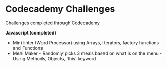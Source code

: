 # Codecademy Challenges
Challenges completed through Codecademy

**Javascript (completed)**
 - Mini linter (Word Processor) using Arrays, Iterators, factory functions and Functions
 - Meal Maker - Randomly picks 3 meals based on what is on the menu - Using Methods, Objects, 'this' keyword
